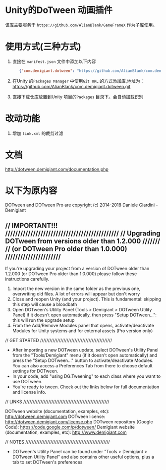 # Unity的DoTween 动画插件

该库主要服务于 `https://github.com/AlianBlank/GameFrameX` 作为子库使用。


# 使用方式(三种方式)
1. 直接在 `manifest.json` 文件中添加以下内容
   ```json
      {"com.demigiant.dotween": "https://github.com/AlianBlank/com.demigiant.dotween.git"}
    ```
2. 在Unity 的`Packages Manager` 中使用`Git URL` 的方式添加库,地址为：https://github.com/AlianBlank/com.demigiant.dotween.git

3. 直接下载仓库放置到Unity 项目的`Packages` 目录下。会自动加载识别

# 改动功能

1. 增加 `link.xml` 的裁剪过滤


# 文档

http://dotween.demigiant.com/documentation.php



# 以下为原内容


DOTween and DOTween Pro are copyright (c) 2014-2018 Daniele Giardini - Demigiant

// IMPORTANT!!! /////////////////////////////////////////////
// Upgrading DOTween from versions older than 1.2.000 ///////
// (or DOTween Pro older than 1.0.000) //////////////////////
-------------------------------------------------------------
If you're upgrading your project from a version of DOTween older than 1.2.000 (or DOTween Pro older than 1.0.000) please follow these instructions carefully.
1) Import the new version in the same folder as the previous one, overwriting old files. A lot of errors will appear but don't worry
2) Close and reopen Unity (and your project). This is fundamental: skipping this step will cause a bloodbath
3) Open DOTween's Utility Panel (Tools > Demigiant > DOTween Utility Panel) if it doesn't open automatically, then press "Setup DOTween...": this will run the upgrade setup
4) From the Add/Remove Modules panel that opens, activate/deactivate Modules for Unity systems and for external assets (Pro version only)

// GET STARTED //////////////////////////////////////////////

- After importing a new DOTween update, select DOTween's Utility Panel from the "Tools/Demigiant" menu (if it doesn't open automatically) and press the "Setup DOTween..." button to activate/deactivate Modules. You can also access a Preferences Tab from there to choose default settings for DOTween.
- In your code, add "using DG.Tweening" to each class where you want to use DOTween.
- You're ready to tween. Check out the links below for full documentation and license info.


// LINKS ///////////////////////////////////////////////////////

DOTween website (documentation, examples, etc): http://dotween.demigiant.com
DOTween license: http://dotween.demigiant.com/license.php
DOTween repository (Google Code): https://code.google.com/p/dotween/
Demigiant website (documentation, examples, etc): http://www.demigiant.com

// NOTES //////////////////////////////////////////////////////

- DOTween's Utility Panel can be found under "Tools > Demigiant > DOTween Utility Panel" and also contains other useful options, plus a tab to set DOTween's preferences